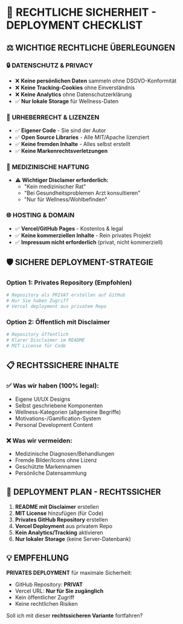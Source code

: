 # 📜 RECHTLICHE SICHERHEIT - DEPLOYMENT CHECKLIST

## ⚖️ **WICHTIGE RECHTLICHE ÜBERLEGUNGEN**

### 🔒 **DATENSCHUTZ & PRIVACY**
- ❌ **Keine persönlichen Daten** sammeln ohne DSGVO-Konformität
- ❌ **Keine Tracking-Cookies** ohne Einverständnis
- ❌ **Keine Analytics** ohne Datenschutzerklärung
- ✅ **Nur lokale Storage** für Wellness-Daten

### 📝 **URHEBERRECHT & LIZENZEN**
- ✅ **Eigener Code** - Sie sind der Autor
- ✅ **Open Source Libraries** - Alle MIT/Apache lizenziert
- ✅ **Keine fremden Inhalte** - Alles selbst erstellt
- ✅ **Keine Markenrechtsverletzungen**

### 🏥 **MEDIZINISCHE HAFTUNG**
- ⚠️ **Wichtiger Disclamer erforderlich:**
  - "Kein medizinischer Rat"
  - "Bei Gesundheitsproblemen Arzt konsultieren"
  - "Nur für Wellness/Wohlbefinden"

### 🌐 **HOSTING & DOMAIN**
- ✅ **Vercel/GitHub Pages** - Kostenlos & legal
- ✅ **Keine kommerziellen Inhalte** - Rein privates Projekt
- ✅ **Impressum nicht erforderlich** (privat, nicht kommerziell)

## 🛡️ **SICHERE DEPLOYMENT-STRATEGIE**

### **Option 1: Privates Repository (Empfohlen)**
```bash
# Repository als PRIVAT erstellen auf GitHub
# Nur Sie haben Zugriff
# Vercel deployment aus privatem Repo
```

### **Option 2: Öffentlich mit Disclaimer**
```bash
# Repository öffentlich
# Klarer Disclaimer im README
# MIT License für Code
```

## 📋 **RECHTSSICHERE INHALTE**

### ✅ **Was wir haben (100% legal):**
- Eigene UI/UX Designs
- Selbst geschriebene Komponenten
- Wellness-Kategorien (allgemeine Begriffe)
- Motivations-/Gamification-System
- Personal Development Content

### ❌ **Was wir vermeiden:**
- Medizinische Diagnosen/Behandlungen
- Fremde Bilder/Icons ohne Lizenz
- Geschützte Markennamen
- Persönliche Datensammlung

## 🚀 **DEPLOYMENT PLAN - RECHTSSICHER**

1. **README mit Disclaimer** erstellen
2. **MIT License** hinzufügen (für Code)
3. **Privates GitHub Repository** erstellen
4. **Vercel Deployment** aus privatem Repo
5. **Kein Analytics/Tracking** aktivieren
6. **Nur lokaler Storage** (keine Server-Datenbank)

## 💡 **EMPFEHLUNG**

**PRIVATES DEPLOYMENT** für maximale Sicherheit:
- GitHub Repository: **PRIVAT**
- Vercel URL: **Nur für Sie zugänglich**
- Kein öffentlicher Zugriff
- Keine rechtlichen Risiken

Soll ich mit dieser **rechtssicheren Variante** fortfahren?
